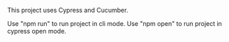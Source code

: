This project uses Cypress and Cucumber.


Use "npm run" to run project in cli mode.
Use "npm open" to run project in cypress open mode.
